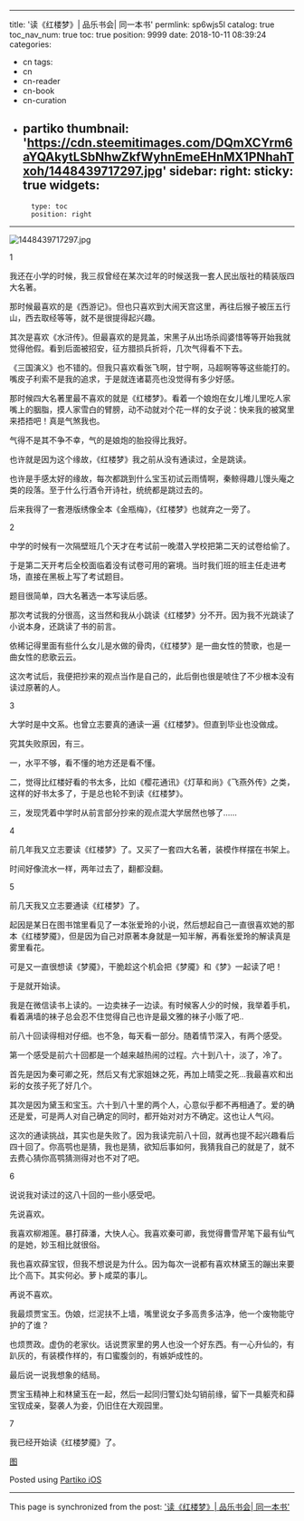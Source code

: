 
---
title: '读《红楼梦》| 品乐书会| 同一本书'
permlink: sp6wjs5l
catalog: true
toc_nav_num: true
toc: true
position: 9999
date: 2018-10-11 08:39:24
categories:
- cn
tags:
- cn
- cn-reader
- cn-book
- cn-curation
- partiko
thumbnail: 'https://cdn.steemitimages.com/DQmXCYrm6aYQAkytLSbNhwZkfWyhnEmeEHnMX1PNhahTxoh/1448439717297.jpg'
sidebar:
    right:
        sticky: true
widgets:
    -
        type: toc
        position: right
---


![1448439717297.jpg](https://cdn.steemitimages.com/DQmXCYrm6aYQAkytLSbNhwZkfWyhnEmeEHnMX1PNhahTxoh/1448439717297.jpg)

1

我还在小学的时候，我三叔曾经在某次过年的时候送我一套人民出版社的精装版四大名著。

那时候最喜欢的是《西游记》。但也只喜欢到大闹天宫这里，再往后猴子被压五行山，西去取经等等，就不是很提得起兴趣。

其次是喜欢《水浒传》。但最喜欢的是晁盖，宋黑子从出场杀阎婆惜等等开始我就觉得他假。看到后面被招安，征方腊损兵折将，几次气得看不下去。

《三国演义》也不错的。但我只喜欢看张飞啊，甘宁啊，马超啊等等这些能打的。嘴皮子利索不是我的追求，于是就连诸葛亮也没觉得有多少好感。

那时候四大名著里最不喜欢的就是《红楼梦》。看着一个娘炮在女儿堆儿里吃人家嘴上的胭脂，摸人家雪白的臂膀，动不动就对个花一样的女子说：快来我的被窝里来捂捂吧！真是气煞我也。

气得不是其不争不幸，气的是娘炮的胎投得比我好。

也许就是因为这个缘故，《红楼梦》我之前从没有通读过，全是跳读。

也许是手感太好的缘故，每次都跳到什么宝玉初试云雨情啊，秦鲸得趣儿馒头庵之类的段落。至于什么行酒令开诗社，统统都是跳过去的。

后来我得了一套港版绣像全本《金瓶梅》，《红楼梦》也就弃之一旁了。

2

中学的时候有一次隔壁班几个天才在考试前一晚潜入学校把第二天的试卷给偷了。

于是第二天开考后全校面临着没有试卷可用的窘境。当时我们班的班主任走进考场，直接在黑板上写了考试题目。

题目很简单，四大名著选一本写读后感。

那次考试我的分很高，这当然和我从小跳读《红楼梦》分不开。因为我不光跳读了小说本身，还跳读了书的前言。

依稀记得里面有些什么女儿是水做的骨肉，《红楼梦》是一曲女性的赞歌，也是一曲女性的悲歌云云。

这次考试后，我便把抄来的观点当作是自己的，此后倒也很是唬住了不少根本没有读过原著的人。

3

大学时是中文系。也曾立志要真的通读一遍《红楼梦》。但直到毕业也没做成。

究其失败原因，有三。

一，水平不够，看不懂的地方还是看不懂。

二，觉得比红楼好看的书太多，比如《樱花通讯》《灯草和尚》《飞燕外传》之类，这样的好书太多了，于是总也轮不到读《红楼梦》。

三，发现凭着中学时从前言部分抄来的观点混大学居然也够了……

4

前几年我又立志要读《红楼梦》了。又买了一套四大名著，装模作样摆在书架上。

时间好像流水一样，两年过去了，翻都没翻。

5

前几天我又立志要通读《红楼梦》了。

起因是某日在图书馆里看见了一本张爱玲的小说，然后想起自己一直很喜欢她的那本《红楼梦魇》，但是因为自己对原著本身就是一知半解，再看张爱玲的解读真是雾里看花。

可是又一直很想读《梦魇》，干脆趁这个机会把《梦魇》和《梦》一起读了吧！

于是就开始读。

我是在微信读书上读的。一边卖袜子一边读。有时候客人少的时候，我举着手机，看着满墙的袜子总会忍不住觉得自己也许是最文雅的袜子小贩了吧..

前八十回读得相对仔细。也不急，每天看一部分。随着情节深入，有两个感受。

第一个感受是前六十回都是一个越来越热闹的过程。六十到八十，淡了，冷了。

首先是因为秦可卿之死，然后又有尤家姐妹之死，再加上晴雯之死...我最喜欢和出彩的女孩子死了好几个。

其次是因为黛玉和宝玉。六十到八十里的两个人，心意似乎都不再相通了。爱的确还是爱，可是两人对自己确定的同时，都开始对对方不确定。这也让人气闷。

这次的通读挑战，其实也是失败了。因为我读完前八十回，就再也提不起兴趣看后四十回了。你高鹗也是猜，我也是猜，欲知后事如何，我猜我自己的就是了，就不去费心猜你高鹗猜测得对也不对了吧。

6

说说我对读过的这八十回的一些小感受吧。

先说喜欢。

我喜欢柳湘莲。暴打薛潘，大快人心。我喜欢秦可卿，我觉得曹雪芹笔下最有仙气的是她，妙玉相比就很俗。

我也喜欢薛宝钗，但我不想说是为什么。因为每次一说都有喜欢林黛玉的蹦出来要比个高下。其实何必。萝卜咸菜的事儿。

再说不喜欢。

我最烦贾宝玉。伪娘，烂泥扶不上墙，嘴里说女子多高贵多洁净，他一个废物能守护的了谁？

也烦贾政。虚伪的老家伙。话说贾家里的男人也没一个好东西。有一心升仙的，有趴灰的，有装模作样的，有口蜜腹剑的，有嫉妒成性的。

最后说一说我想象的结局。

贾宝玉精神上和林黛玉在一起，然后一起同归警幻处勾销前缘，留下一具躯壳和薛宝钗成亲，娶袭人为妾，仍旧住在大观园里。

7

我已经开始读《红楼梦魇》了。



[图](http://upload.art.ifeng.com/2015/1125/1448439717297.jpg)




Posted using [Partiko iOS](https://steemit.com/@partiko-ios)

- - -

This page is synchronized from the post: ['读《红楼梦》| 品乐书会| 同一本书'](https://steemit.com/@weisheng167388/sp6wjs5l)

